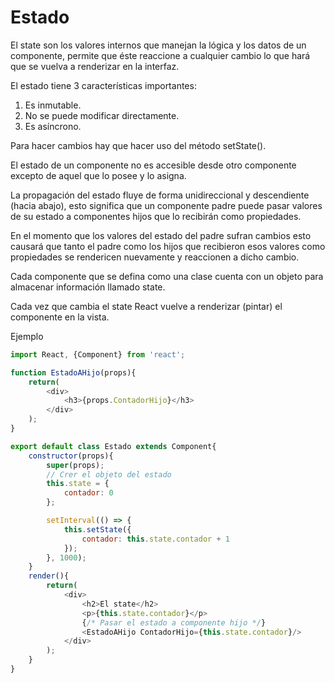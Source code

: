 # **Estado** 

El state son los valores internos que manejan la lógica y los datos de un componente, permite que éste reaccione a cualquier cambio lo que hará que se vuelva a renderizar en la interfaz.

El estado tiene 3 características importantes:

1. Es inmutable.
2. No se puede modificar directamente.
3. Es asíncrono.

Para hacer cambios hay que hacer uso del método setState().

El estado de un componente no es accesible desde otro componente excepto de aquel que lo posee y lo asigna.

La propagación del estado fluye de forma unidireccional y descendiente (hacia abajo), esto significa que un componente padre puede pasar valores de su estado a componentes hijos que lo recibirán como propiedades.

En el momento que los valores del estado del padre sufran cambios esto causará que tanto el padre como los hijos que recibieron esos valores como propiedades se rendericen nuevamente y reaccionen a dicho cambio.

Cada componente que se defina como una clase cuenta con un objeto para almacenar información llamado state.

Cada vez que cambia el state React vuelve a renderizar (pintar) el componente en la vista.

Ejemplo

```js
import React, {Component} from 'react';

function EstadoAHijo(props){
    return(
        <div>
            <h3>{props.ContadorHijo}</h3>
        </div>
    );
}

export default class Estado extends Component{
    constructor(props){
        super(props);
        // Crer el objeto del estado
        this.state = {
            contador: 0
        };

        setInterval(() => {
            this.setState({
                contador: this.state.contador + 1
            });
        }, 1000);
    }
    render(){
        return(
            <div>
                <h2>El state</h2>
                <p>{this.state.contador}</p>
                {/* Pasar el estado a componente hijo */}
                <EstadoAHijo ContadorHijo={this.state.contador}/>
            </div>
        );
    }
}
```